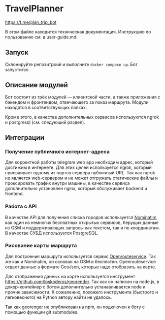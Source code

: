 # TravelPlanner

https://t.me/plan_trip_bot

В этом файле находится техническая документация. Инструкцию по пользованию см. в user-guide.md.

## Запуск
Склонируйте репозитроий и выполните `docker compose up`. Бот запустится.

## Описание модулей
Бот состоит из трёх модулей — клиентской части, а также приложения с бэкендом и фронтендом, отвечающего за показ маршрута. Модули находятся в соответствующих папках.

Кроме этого, в качестве дополнительных сервисов используются ngrok и postgresql (см. следующий раздел). 

## Интеграции

### Получение публичного интернет-адреса

Для корректной работы telegram web app необходим адрес, который достижим в интернете. Для этих целей используется ngrok, который присваивает одному из портов сервера публичный URL. Так как ngrok не является web-сервером и не может отгружать статические файлы и проксировать трафик внутри машины, в качестве сервиса дополнительно установлен nginx, который обслуживает backend и frontend.

### Работа с API
В качестве API для получения списка городов используется [Nominatim](https://nominatim.openstreetmap.org), как один из немногих бесплатных открытых сервисов, берущих данные из OSM и поддерживающих запросы как текстом, так и по координатам.
В качестве СУБД используется PostgreSQL.

### Рисование карты маршрута
Для построения маршрута используется сервис [Openrouteservice](https://openrouteservice.org). Так же как и Nominatim, он основан на OSM и бесплатен. Openrouteservice отдает данные в формате GeoJson, которые надо отобразить на карте.

Для отображения данных на карте используется инструмент https://github.com/loskoderos/georender. Так как он написан на node.js, в докер-контейнер с ботом дополнительно устанавливается node и прочие зависимости. К сожалению, похожего инструмента (быстрого и легковесного) на Python автору найти не удалось.

Так как georenger не опубликован на npm, он подключен к боту с помощью функции git submodules.
